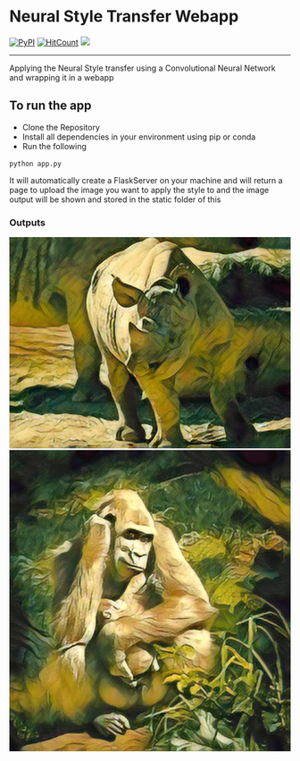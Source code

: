 # Neural Style Transfer Webapp
[![PyPI](https://img.shields.io/badge/python-3.6-blue.svg)]()
[![HitCount](http://hits.dwyl.io/at1998/Neural-Style-Transfer-Webapp.svg)](http://hits.dwyl.io/at1998/Neural-Style-Transfer-Webapp)
![](https://img.shields.io/redmine/plugin/rating/redmine_xlsx_format_issue_exporter.svg?colorB=green&label=Ratings&logo=Ratings&style=flat)
<hr>
Applying the Neural Style transfer using a Convolutional Neural Network and wrapping it in a webapp



## To run the app 
- Clone the Repository
- Install all dependencies in your environment using pip or conda
- Run the following
```
python app.py 
```
It will automatically create a FlaskServer on your machine and will return a page to upload the image you want to apply the style to and the image output will be shown and stored in the static folder of this 
<br>

### Outputs 
![Results](static/Image-1.jpg)
![Results](static/Image-67.jpg)
